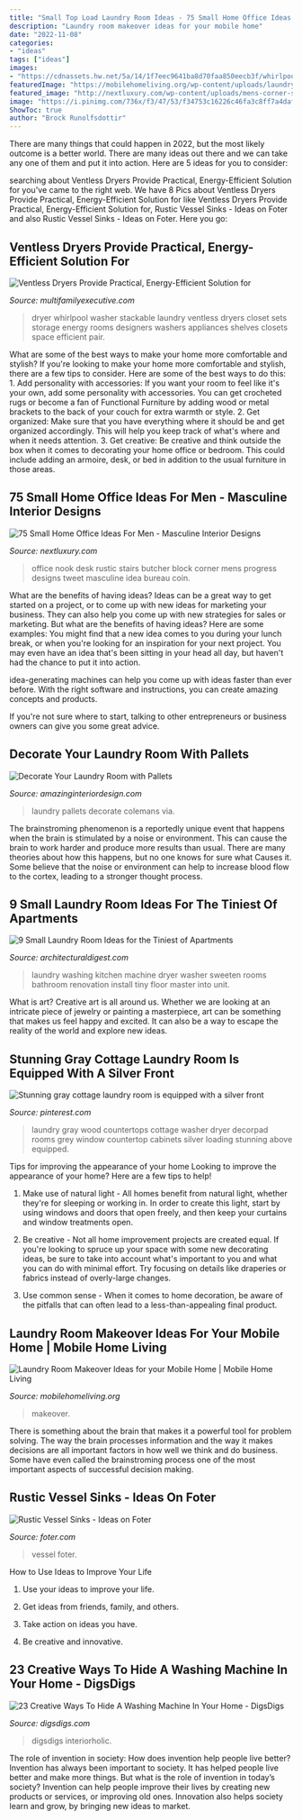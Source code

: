 ```yaml
---
title: "Small Top Load Laundry Room Ideas - 75 Small Home Office Ideas For Men"
description: "Laundry room makeover ideas for your mobile home"
date: "2022-11-08"
categories:
- "ideas"
tags: ["ideas"]
images:
- "https://cdnassets.hw.net/5a/14/1f7eec9641ba8d70faa850eecb3f/whirlpool-may2017-image-1.jpg"
featuredImage: "https://mobilehomeliving.org/wp-content/uploads/laundry-room-makeover-ideas.jpg"
featured_image: "http://nextluxury.com/wp-content/uploads/mens-corner-small-home-office-ideas.jpg"
image: "https://i.pinimg.com/736x/f3/47/53/f34753c16226c46fa3c8ff7a4daf1968--window-above-washer-and-dryer-gray-washer-and-dryer.jpg"
ShowToc: true
author: "Brock Runolfsdottir"
---
```



There are many things that could happen in 2022, but the most likely outcome is a better world. There are many ideas out there and we can take any one of them and put it into action. Here are 5 ideas for you to consider: 

	

		
searching about Ventless Dryers Provide Practical, Energy-Efficient Solution for you've came to the right web. We have 8 Pics about Ventless Dryers Provide Practical, Energy-Efficient Solution for like Ventless Dryers Provide Practical, Energy-Efficient Solution for, Rustic Vessel Sinks - Ideas on Foter and also Rustic Vessel Sinks - Ideas on Foter. Here you go:
		
    
## Ventless Dryers Provide Practical, Energy-Efficient Solution For

<img loading=lazy src="https://cdnassets.hw.net/5a/14/1f7eec9641ba8d70faa850eecb3f/whirlpool-may2017-image-1.jpg" onerror="this.onerror=null;this.src='https://tse4.mm.bing.net/th?id=OIP.SFJCRoSZogEc2JroKlnmuQHaJ3&amp;pid=15.1';" alt="Ventless Dryers Provide Practical, Energy-Efficient Solution for">

_Source: multifamilyexecutive.com_

>dryer whirlpool washer stackable laundry ventless dryers closet sets storage energy rooms designers washers appliances shelves closets space efficient pair. 

	

What are some of the best ways to make your home more comfortable and stylish?
If you're looking to make your home more comfortable and stylish, there are a few tips to consider. Here are some of the best ways to do this: 1. Add personality with accessories: If you want your room to feel like it's your own, add some personality with accessories. You can get crocheted rugs or become a fan of Functional Furniture by adding wood or metal brackets to the back of your couch for extra warmth or style. 2. Get organized: Make sure that you have everything where it should be and get organized accordingly. This will help you keep track of what's where and when it needs attention. 3. Get creative: Be creative and think outside the box when it comes to decorating your home office or bedroom. This could include adding an armoire, desk, or bed in addition to the usual furniture in those areas. 
    
## 75 Small Home Office Ideas For Men - Masculine Interior Designs

<img loading=lazy src="http://nextluxury.com/wp-content/uploads/mens-corner-small-home-office-ideas.jpg" onerror="this.onerror=null;this.src='https://tse3.mm.bing.net/th?id=OIP.SpAABVhfxbfoyHnZXG2BywAAAA&amp;pid=15.1';" alt="75 Small Home Office Ideas For Men - Masculine Interior Designs">

_Source: nextluxury.com_

>office nook desk rustic stairs butcher block corner mens progress designs tweet masculine idea bureau coin. 

	

What are the benefits of having ideas?
Ideas can be a great way to get started on a project, or to come up with new ideas for marketing your business. They can also help you come up with new strategies for sales or marketing. But what are the benefits of having ideas? Here are some examples: 
You might find that a new idea comes to you during your lunch break, or when you're looking for an inspiration for your next project. You may even have an idea that's been sitting in your head all day, but haven't had the chance to put it into action. 

idea-generating machines can help you come up with ideas faster than ever before. With the right software and instructions, you can create amazing concepts and products. 

If you're not sure where to start, talking to other entrepreneurs or business owners can give you some great advice.

    
## Decorate Your Laundry Room With Pallets

<img loading=lazy src="http://www.amazinginteriordesign.com/wp-content/uploads/2018/01/Decorate-Your-Laundry-Room-with-Pallets-5.jpg" onerror="this.onerror=null;this.src='https://tse3.mm.bing.net/th?id=OIP.KNnaLtXyAdyBiHkc6cc-EAHaLF&amp;pid=15.1';" alt="Decorate Your Laundry Room with Pallets">

_Source: amazinginteriordesign.com_

>laundry pallets decorate colemans via. 

	

The brainstroming phenomenon is a reportedly unique event that happens when the brain is stimulated by a noise or environment. This can cause the brain to work harder and produce more results than usual. There are many theories about how this happens, but no one knows for sure what Causes it. Some believe that the noise or environment can help to increase blood flow to the cortex, leading to a stronger thought process.

    
## 9 Small Laundry Room Ideas For The Tiniest Of Apartments

<img loading=lazy src="https://media.architecturaldigest.com/photos/59c42af430c0470cb104253b/16:9/w_1280,c_limit/sweeten-laundry-rooms-01.jpg" onerror="this.onerror=null;this.src='https://tse3.mm.bing.net/th?id=OIP.RNe2VDI2AVI03kR2FLfEMQHaEK&amp;pid=15.1';" alt="9 Small Laundry Room Ideas for the Tiniest of Apartments">

_Source: architecturaldigest.com_

>laundry washing kitchen machine dryer washer sweeten rooms bathroom renovation install tiny floor master into unit. 

	

What is art?
Creative art is all around us. Whether we are looking at an intricate piece of jewelry or painting a masterpiece, art can be something that makes us feel happy and excited. It can also be a way to escape the reality of the world and explore new ideas.

    
## Stunning Gray Cottage Laundry Room Is Equipped With A Silver Front

<img loading=lazy src="https://i.pinimg.com/736x/f3/47/53/f34753c16226c46fa3c8ff7a4daf1968--window-above-washer-and-dryer-gray-washer-and-dryer.jpg" onerror="this.onerror=null;this.src='https://tse4.mm.bing.net/th?id=OIP.bM_X2_juXKiHtx1GZwI4kQHaLH&amp;pid=15.1';" alt="Stunning gray cottage laundry room is equipped with a silver front">

_Source: pinterest.com_

>laundry gray wood countertops cottage washer dryer decorpad rooms grey window countertop cabinets silver loading stunning above equipped. 

	

Tips for improving the appearance of your home
Looking to improve the appearance of your home? Here are a few tips to help!
1. Make use of natural light - All homes benefit from natural light, whether they're for sleeping or working in. In order to create this light, start by using windows and doors that open freely, and then keep your curtains and window treatments open.

2. Be creative - Not all home improvement projects are created equal. If you're looking to spruce up your space with some new decorating ideas, be sure to take into account what's important to you and what you can do with minimal effort. Try focusing on details like draperies or fabrics instead of overly-large changes.

3. Use common sense - When it comes to home decoration, be aware of the pitfalls that can often lead to a less-than-appealing final product.

    
## Laundry Room Makeover Ideas For Your Mobile Home | Mobile Home Living

<img loading=lazy src="https://mobilehomeliving.org/wp-content/uploads/laundry-room-makeover-ideas.jpg" onerror="this.onerror=null;this.src='https://tse1.mm.bing.net/th?id=OIP.81WcTC_5HLNUn1M7oFafIAAAAA&amp;pid=15.1';" alt="Laundry Room Makeover Ideas for your Mobile Home | Mobile Home Living">

_Source: mobilehomeliving.org_

>makeover. 

	

There is something about the brain that makes it a powerful tool for problem solving. The way the brain processes information and the way it makes decisions are all important factors in how well we think and do business. Some have even called the brainstroming process one of the most important aspects of successful decision making.

    
## Rustic Vessel Sinks - Ideas On Foter

<img loading=lazy src="https://foter.com/photos/313/rustic-wood-powder-half-bath-with-stone-vessel-sink-1.jpg" onerror="this.onerror=null;this.src='https://tse3.mm.bing.net/th?id=OIP.jOz6fYZbVyHpkaD7SfpVNgHaLI&amp;pid=15.1';" alt="Rustic Vessel Sinks - Ideas on Foter">

_Source: foter.com_

>vessel foter. 

	

How to Use Ideas to Improve Your Life
1. Use your ideas to improve your life.
2. Get ideas from friends, family, and others.

3. Take action on ideas you have.

4. Be creative and innovative.

    
## 23 Creative Ways To Hide A Washing Machine In Your Home - DigsDigs

<img loading=lazy src="https://www.digsdigs.com/photos/creative-ways-to-hide-a-washing-machine-in-your-home-4-554x831.jpg" onerror="this.onerror=null;this.src='https://tse4.mm.bing.net/th?id=OIP.BziuaZJ1TfTAXCJCJImgZwHaLH&amp;pid=15.1';" alt="23 Creative Ways To Hide A Washing Machine In Your Home - DigsDigs">

_Source: digsdigs.com_

>digsdigs interiorholic. 

	

The role of invention in society: How does invention help people live better?
Invention has always been important to society. It has helped people live better and make more things. But what is the role of invention in today’s society? Invention can help people improve their lives by creating new products or services, or improving old ones. Innovation also helps society learn and grow, by bringing new ideas to market.

